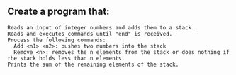 ## Create a program that:

	Reads an input of integer numbers and adds them to a stack.
	Reads and executes commands until "end" is received.
	Process the following commands:
      Add <n1> <n2>: pushes two numbers into the stack
      Remove <n>: removes the n elements from the stack or does nothing if the stack holds less than n elements.
    Prints the sum of the remaining elements of the stack.


